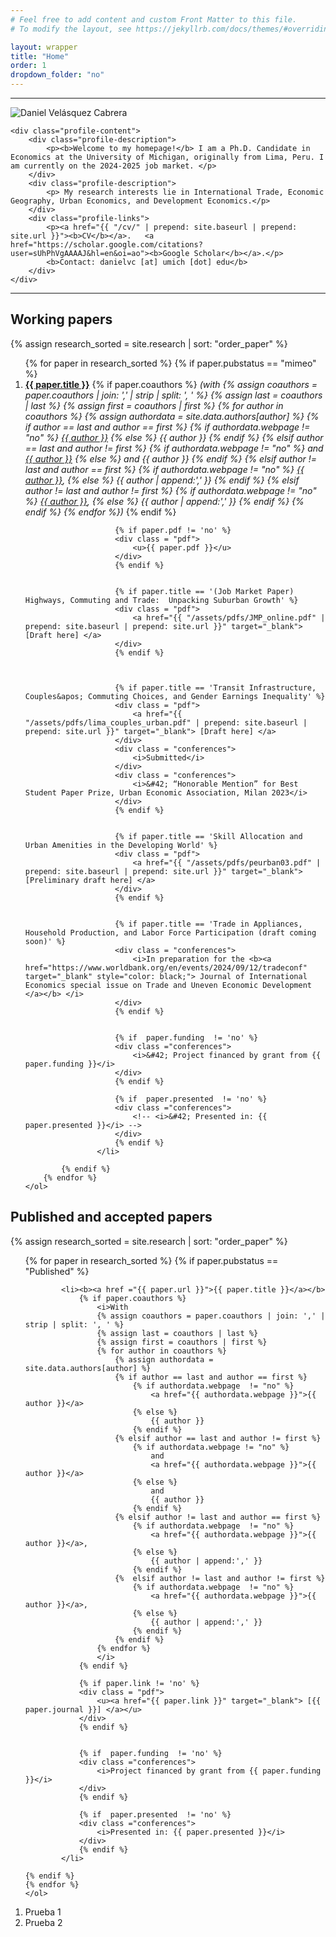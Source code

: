 ```yaml
---
# Feel free to add content and custom Front Matter to this file.
# To modify the layout, see https://jekyllrb.com/docs/themes/#overriding-theme-defaults

layout: wrapper
title: "Home"
order: 1
dropdown_folder: "no"
---
```

<article>
<!-- <header class="page-header">
	<h2>Welcome to my homepage!</h2>	
</header> -->

<hr>

  
<div class="img_profile col-xs-12">	
	<div class="profile-text"> 
		<img src="/assets/images/profile4.jpg" alt="Daniel Velásquez Cabrera">
	</div> 
	
	<div class="profile-content">
		<div class="profile-description">
			<p><b>Welcome to my homepage!</b> I am a Ph.D. Candidate in Economics at the University of Michigan, originally from Lima, Peru. I am currently on the 2024-2025 job market. </p>
		</div>
		<div class="profile-description">
			<p> My research interests lie in International Trade, Economic Geography, Urban Economics, and Development Economics.</p>
		</div>		
		<div class="profile-links">
			<p><a href="{{ "/cv/" | prepend: site.baseurl | prepend: site.url }}"><b>CV</b></a>.   <a href="https://scholar.google.com/citations?user=sUhPhVgAAAAJ&hl=en&oi=ao"><b>Google Scholar</b></a>.</p>
			<b>Contact: danielvc [at] umich [dot] edu</b>		
		</div>
	</div>
</div>

</article>


<hr>

<h2> Working papers </h2>

<div>
	{% assign research_sorted = site.research | sort: "order_paper" %}
	<ol style="list-style-type: decimal;" start="1">		
		{% for paper in research_sorted %}
			{% if paper.pubstatus == "mimeo" %}
					<li><b><a href ="{{ paper.url }}">{{ paper.title }}</a></b>
						{% if paper.coauthors %}
							<i> (with
							{% assign coauthors = paper.coauthors | join: ',' | strip | split: ', ' %}
							{% assign last = coauthors | last %}
							{% assign first = coauthors | first %}
							{% for author in coauthors %}
								{% assign authordata = site.data.authors[author] %}
								{% if author == last and author == first %}
									{% if authordata.webpage  != "no" %}
										<a href="{{ authordata.webpage }}">{{ author }}</a>
									{% else %}
										{{ author }}
									{% endif %}
								{% elsif author == last and author != first %}
									{% if authordata.webpage != "no" %}
										and
										<a href="{{ authordata.webpage }}">{{ author }}</a>
									{% else %}
										and
										{{ author }}
									{% endif %}
								{% elsif author != last and author == first %}
									{% if authordata.webpage  != "no" %}
										<a href="{{ authordata.webpage }}">{{ author }}</a>,
									{% else %}
										{{ author | append:',' }}
									{% endif %}
								{%	elsif author != last and author != first %}
									{% if authordata.webpage  != "no" %}
										<a href="{{ authordata.webpage }}">{{ author }}</a>,
									{% else %}
										{{ author | append:',' }}
									{% endif %}
								{% endif %}
							{% endfor %})
							</i>
						{% endif %}
						
						
						{% if paper.pdf != 'no' %}
						<div class = "pdf">
							<u>{{ paper.pdf }}</u>
						</div>
						{% endif %}
							
						
						{% if paper.title == '(Job Market Paper) Highways, Commuting and Trade:  Unpacking Suburban Growth' %}
						<div class = "pdf">
							<a href="{{ "/assets/pdfs/JMP_online.pdf" | prepend: site.baseurl | prepend: site.url }}" target="_blank"> [Draft here] </a>
						</div>
						{% endif %}		

						
						
						{% if paper.title == 'Transit Infrastructure, Couples&apos; Commuting Choices, and Gender Earnings Inequality' %}
						<div class = "pdf">
							<a href="{{ "/assets/pdfs/lima_couples_urban.pdf" | prepend: site.baseurl | prepend: site.url }}" target="_blank"> [Draft here] </a>
						</div>
						<div class = "conferences">
							<i>Submitted</i>
						</div>				
						<div class = "conferences">
							<i>&#42; “Honorable Mention” for Best Student Paper Prize, Urban Economic Association, Milan 2023</i>
						</div>			
						{% endif %}
						
						
						{% if paper.title == 'Skill Allocation and Urban Amenities in the Developing World' %}
						<div class = "pdf">
							<a href="{{ "/assets/pdfs/peurban03.pdf" | prepend: site.baseurl | prepend: site.url }}" target="_blank"> [Preliminary draft here] </a>
						</div>
						{% endif %}			
						
						
						{% if paper.title == 'Trade in Appliances, Household Production, and Labor Force Participation (draft coming soon)' %}	
						<div class = "conferences">
							<i>In preparation for the <b><a href="https://www.worldbank.org/en/events/2024/09/12/tradeconf" target="_blank" style="color: black;"> Journal of International Economics special issue on Trade and Uneven Economic Development </a></b> </i>
						</div>			
						{% endif %}
									
						
						{% if  paper.funding  != 'no' %}
						<div class ="conferences">
							<i>&#42; Project financed by grant from {{ paper.funding }}</i>
						</div>
						{% endif %}
						
						{% if  paper.presented  != 'no' %}
						<div class ="conferences">
							<!-- <i>&#42; Presented in: {{ paper.presented }}</i> -->
						</div>
						{% endif %}		
					</li>				
							
			{% endif %}	
		{% endfor %}
	</ol>				
</div>





<h2> Published and accepted papers </h2>
<div>
	{% assign research_sorted = site.research | sort: "order_paper" %}
	<ol style="list-style-type: decimal;">		
	{% for paper in research_sorted %}
	{% if paper.pubstatus == "Published" %}
			
			<li><b><a href ="{{ paper.url }}">{{ paper.title }}</a></b>
				{% if paper.coauthors %}
					<i>With
					{% assign coauthors = paper.coauthors | join: ',' | strip | split: ', ' %}
					{% assign last = coauthors | last %}
					{% assign first = coauthors | first %}
					{% for author in coauthors %}
						{% assign authordata = site.data.authors[author] %}
						{% if author == last and author == first %}
							{% if authordata.webpage  != "no" %}
								<a href="{{ authordata.webpage }}">{{ author }}</a>
							{% else %}
								{{ author }}
							{% endif %}
						{% elsif author == last and author != first %}
							{% if authordata.webpage != "no" %}
								and
								<a href="{{ authordata.webpage }}">{{ author }}</a>
							{% else %}
								and
								{{ author }}
							{% endif %}
						{% elsif author != last and author == first %}
							{% if authordata.webpage  != "no" %}
								<a href="{{ authordata.webpage }}">{{ author }}</a>,
							{% else %}
								{{ author | append:',' }}
							{% endif %}
						{%	elsif author != last and author != first %}
							{% if authordata.webpage  != "no" %}
								<a href="{{ authordata.webpage }}">{{ author }}</a>,
							{% else %}
								{{ author | append:',' }}
							{% endif %}
						{% endif %}
					{% endfor %}
					</i>
				{% endif %}
					
				{% if paper.link != 'no' %}
				<div class = "pdf">
					<u><a href="{{ paper.link }}" target="_blank"> [{{ paper.journal }}] </a></u>
				</div>
				{% endif %}
						
				
				{% if  paper.funding  != 'no' %}
				<div class ="conferences">
					<i>Project financed by grant from {{ paper.funding }}</i>
				</div>
				{% endif %}
							
				{% if  paper.presented  != 'no' %}
				<div class ="conferences">
					<i>Presented in: {{ paper.presented }}</i>
				</div>
				{% endif %}		
			</li>				
					
	{% endif %}	
	{% endfor %}
	</ol>			
		
</div>

<div>
	<ol>
		<li> Prueba 1	
		</li>	
		<li> Prueba 2	
		</li>			
	</ol>	
</div>
	